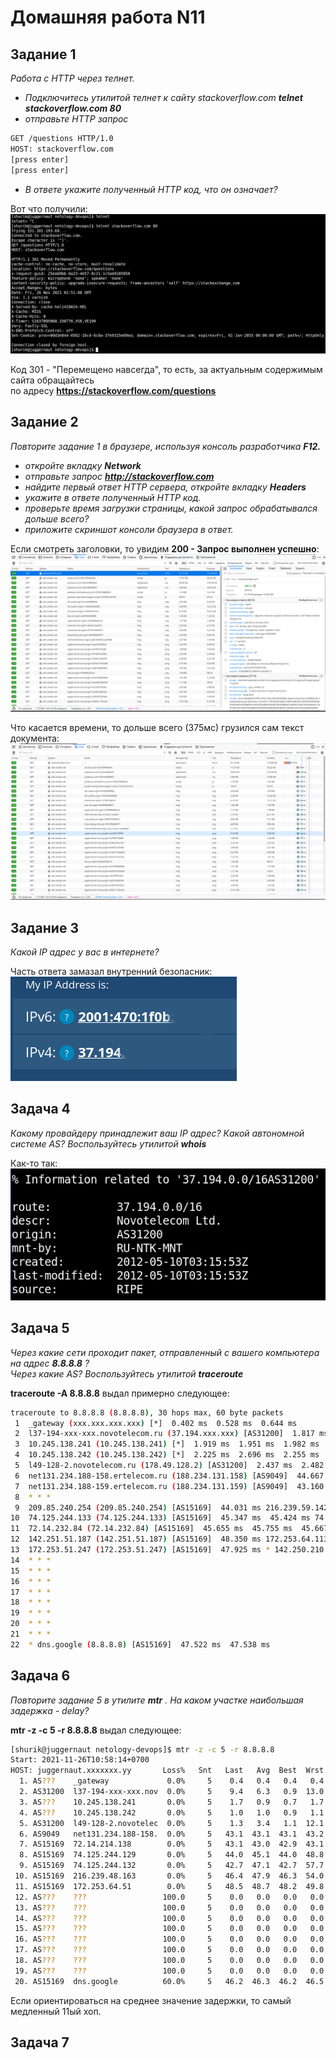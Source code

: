 Домашняя работа N11
===================

Задание 1
---------

*Работа c HTTP через телнет.*  
  
+ *Подключитесь утилитой телнет к сайту stackoverflow.com* ***telnet stackoverflow.com 80***  
+ *отправьте HTTP запрос*  

```bash
GET /questions HTTP/1.0
HOST: stackoverflow.com
[press enter]
[press enter]
```

+ *В ответе укажите полученный HTTP код, что он означает?*  
  
Вот что получили:  
![Ответ от stackoverflow.com](/dz11/pic/dz11_1.png)
  
Код 301 - "Перемещено навсегда", то есть, за актуальным содержимым сайта обращайтесь  
по адресу **https://stackoverflow.com/questions**  

Задание 2
---------

*Повторите задание 1 в браузере, используя консоль разработчика* ***F12.***  
+ *откройте вкладку* ***Network***  
+ *отправьте запрос* ***http://stackoverflow.com***  
+ *найдите первый ответ HTTP сервера, откройте вкладку* ***Headers***  
+ *укажите в ответе полученный HTTP код.*  
+ *проверьте время загрузки страницы, какой запрос обрабатывался дольше всего?*  
+ *приложите скриншот консоли браузера в ответ.*  
  
Если смотреть заголовки, то увидим **200 - Запрос выполнен успешно**:  
![Код 200](/dz11/pic/dz11_2_1.png)
  
Что касается времени, то дольше всего (375мс) грузился сам текст документа:  
![Загрузка с сайта](/dz11/pic/dz11_2_2.png)

Задание 3
---------

*Какой IP адрес у вас в интернете?*  
  
Часть ответа замазал внутренний безопасник:  
![Мой IP](/dz11/pic/dz11_3.png)

Задача 4
--------

*Какому провайдеру принадлежит ваш IP адрес? Какой автономной системе AS? Воспользуйтесь утилитой* ***whois***  
  
Как-то так:  
![Мой провайдер](/dz11/pic/dz11_4.png)

Задача 5
--------

*Через какие сети проходит пакет, отправленный с вашего компьютера на адрес* ***8.8.8.8*** *?  
Через какие AS? Воспользуйтесь утилитой* ***traceroute***  
  
**traceroute -A 8.8.8.8** выдал примерно следующее:  
```bash
traceroute to 8.8.8.8 (8.8.8.8), 30 hops max, 60 byte packets
 1  _gateway (xxx.xxx.xxx.xxx) [*]  0.402 ms  0.528 ms  0.644 ms
 2  l37-194-xxx-xxx.novotelecom.ru (37.194.xxx.xxx) [AS31200]  1.817 ms  1.866 ms  1.891 ms
 3  10.245.138.241 (10.245.138.241) [*]  1.919 ms  1.951 ms  1.982 ms
 4  10.245.138.242 (10.245.138.242) [*]  2.225 ms  2.696 ms  2.255 ms
 5  l49-128-2.novotelecom.ru (178.49.128.2) [AS31200]  2.437 ms  2.482 ms  2.563 ms
 6  net131.234.188-158.ertelecom.ru (188.234.131.158) [AS9049]  44.667 ms  43.567 ms  43.321 ms
 7  net131.234.188-159.ertelecom.ru (188.234.131.159) [AS9049]  43.160 ms  43.365 ms 72.14.214.138 (72.14.214.138) [AS15169]  43.454 ms
 8  * * *
 9  209.85.240.254 (209.85.240.254) [AS15169]  44.031 ms 216.239.59.142 (216.239.59.142) [AS15169]  44.042 ms 209.85.245.238 (209.85.245.238) [AS15169]  44.251 ms
10  74.125.244.133 (74.125.244.133) [AS15169]  45.347 ms  45.424 ms 74.125.244.132 (74.125.244.132) [AS15169]  44.130 ms
11  72.14.232.84 (72.14.232.84) [AS15169]  45.655 ms  45.755 ms  45.667 ms
12  142.251.51.187 (142.251.51.187) [AS15169]  48.350 ms 172.253.64.113 (172.253.64.113) [AS15169]  48.699 ms 216.239.48.163 (216.239.48.163) [AS15169]  47.070 ms
13  172.253.51.247 (172.253.51.247) [AS15169]  47.925 ms * 142.250.210.47 (142.250.210.47) [AS15169]  47.672 ms
14  * * *
15  * * *
16  * * *
17  * * *
18  * * *
19  * * *
20  * * *
21  * * *
22  * dns.google (8.8.8.8) [AS15169]  47.522 ms  47.538 ms
```

Задача 6
--------

*Повторите задание 5 в утилите* ***mtr*** *. На каком участке наибольшая задержка - delay?*  
  
**mtr -z -c 5 -r 8.8.8.8** выдал следующее:  
```bash
[shurik@juggernaut netology-devops]$ mtr -z -c 5 -r 8.8.8.8
Start: 2021-11-26T10:58:14+0700
HOST: juggernaut.xxxxxxx.yy       Loss%   Snt   Last   Avg  Best  Wrst StDev
  1. AS???    _gateway             0.0%     5    0.4   0.4   0.4   0.4   0.0
  2. AS31200  l37-194-xxx-xxx.nov  0.0%     5    9.4   6.3   0.9  13.0   5.0
  3. AS???    10.245.138.241       0.0%     5    1.7   0.9   0.7   1.7   0.4
  4. AS???    10.245.138.242       0.0%     5    1.0   1.0   0.9   1.1   0.0
  5. AS31200  l49-128-2.novotelec  0.0%     5    1.3   3.4   1.1  12.1   4.9
  6. AS9049   net131.234.188-158.  0.0%     5   43.1  43.1  43.1  43.2   0.0
  7. AS15169  72.14.214.138        0.0%     5   43.1  43.0  42.9  43.1   0.1
  8. AS15169  74.125.244.129       0.0%     5   44.0  45.1  44.0  48.8   2.1
  9. AS15169  74.125.244.132       0.0%     5   42.7  47.1  42.7  57.7   6.6
 10. AS15169  216.239.48.163       0.0%     5   46.4  47.9  46.3  54.0   3.4
 11. AS15169  172.253.64.51        0.0%     5   48.5  48.7  48.2  49.8   0.6
 12. AS???    ???                 100.0     5    0.0   0.0   0.0   0.0   0.0
 13. AS???    ???                 100.0     5    0.0   0.0   0.0   0.0   0.0
 14. AS???    ???                 100.0     5    0.0   0.0   0.0   0.0   0.0
 15. AS???    ???                 100.0     5    0.0   0.0   0.0   0.0   0.0
 16. AS???    ???                 100.0     5    0.0   0.0   0.0   0.0   0.0
 17. AS???    ???                 100.0     5    0.0   0.0   0.0   0.0   0.0
 18. AS???    ???                 100.0     5    0.0   0.0   0.0   0.0   0.0
 19. AS???    ???                 100.0     5    0.0   0.0   0.0   0.0   0.0
 20. AS15169  dns.google          60.0%     5   46.2  46.3  46.2  46.5   0.1
```
  
Если ориентироваться на среднее значение задержки, то самый медленный 11ый хоп.

Задача 7
--------
